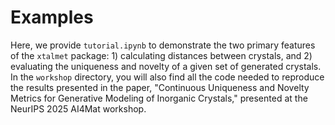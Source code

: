 # Examples
Here, we provide `tutorial.ipynb` to demonstrate the two primary features of the `xtalmet` package: 1) calculating distances between crystals, and 2) evaluating the uniqueness and novelty of a given set of generated crystals.
In the `workshop` directory, you will also find all the code needed to reproduce the results presented in the paper, "Continuous Uniqueness and Novelty Metrics for Generative Modeling of Inorganic Crystals," presented at the NeurIPS 2025 AI4Mat workshop.
